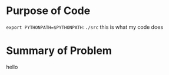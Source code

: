 # Purpose of Code
`export PYTHONPATH=$PYTHONPATH:./src`
this is what my code does

# Summary of Problem
hello
